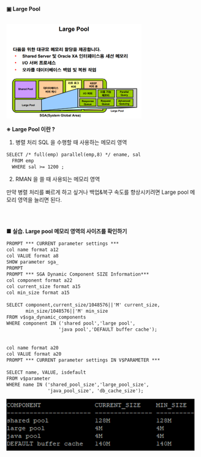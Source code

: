 **▣ Large Pool**

<br/>
<img src="https://github.com/corvina1208/Oracle_Admin/blob/main/6_largepool.png" width="70%" height="70%">
<br/>

**※ Large Pool 이란 ?**  
1) 병렬 처리 SQL 을 수행할 때 사용하는 메모리 영역
```
SELECT /* full(emp) parallel(emp,8) */ ename, sal
  FROM emp
  WHERE sal >= 1200 ;
```
2) RMAN 을 쓸 때 사용되는 메모리 영역  

만약 병렬 처리를 빠르게 하고 싶거나 백업&복구 속도를 향상시키려면 Large pool 메모리 영역을 늘리면 된다.  

<br/>
<br/>

**■ 실습. Large pool 메모리 영역의 사이즈를 확인하기**
```
PROMPT *** CURRENT parameter settings ***
col name format a12
col VALUE format a8
SHOW parameter sga_
PROMPT
PROMPT *** SGA Dynamic Component SIZE Information***
col component format a22
col current_size format a15
col min_size format a15

SELECT component,current_size/1048576||'M' current_size,
       min_size/1048576||'M' min_size
FROM v$sga_dynamic_components
WHERE component IN ('shared pool','large pool',
                   'java pool','DEFAULT buffer cache');


col name format a20
col VALUE format a20
PROMPT *** CURRENT parameter settings IN V$PARAMETER *** 

SELECT name, VALUE, isdefault 
FROM v$parameter
WHERE name IN ('shared_pool_size','large_pool_size',
               'java_pool_size', 'db_cache_size');
```
<img src="https://github.com/corvina1208/Oracle_Admin/blob/main/6_largepool2.png">

<br/>
<br/>
